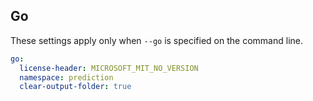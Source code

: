 ## Go

These settings apply only when `--go` is specified on the command line.

``` yaml $(go)
go:
  license-header: MICROSOFT_MIT_NO_VERSION
  namespace: prediction
  clear-output-folder: true
```
